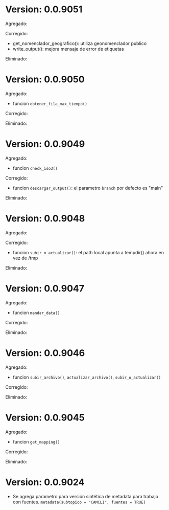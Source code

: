 # Version: 0.0.9051

Agregado:

Corregido:
- get_nomenclador_geografico(): utiliza geonomenclador publico
- write_output(): mejora mensaje de error de etiquetas

Eliminado:

# Version: 0.0.9050

Agregado:
- funcion `obtener_fila_max_tiempo()`

Corregido:

Eliminado:

# Version: 0.0.9049

Agregado:
- funcion `check_iso3()`

Corregido:
- funcion `descargar_output()`: el parametro `branch` por defecto es "main"

Eliminado:

# Version: 0.0.9048

Agregado:

Corregido:
- funcion `subir_o_actualizar()`: el path local apunta a tempdir() ahora en vez de /tmp

Eliminado:

# Version: 0.0.9047

Agregado:
- funcion `mandar_data()`

Corregido:

Eliminado:

# Version: 0.0.9046

Agregado:
- funcion `subir_archivo()`, `actualizar_archivo()`, `subir_o_actualizar()`

Corregido:

Eliminado:

# Version: 0.0.9045

Agregado:
- funcion `get_mapping()` 

Corregido:

Eliminado:

# Version: 0.0.9024

* Se agrega parametro para versión sintética de metadata para trabajo con fuentes. `metadata(subtopico = "CAMCLI", fuentes = TRUE)`
